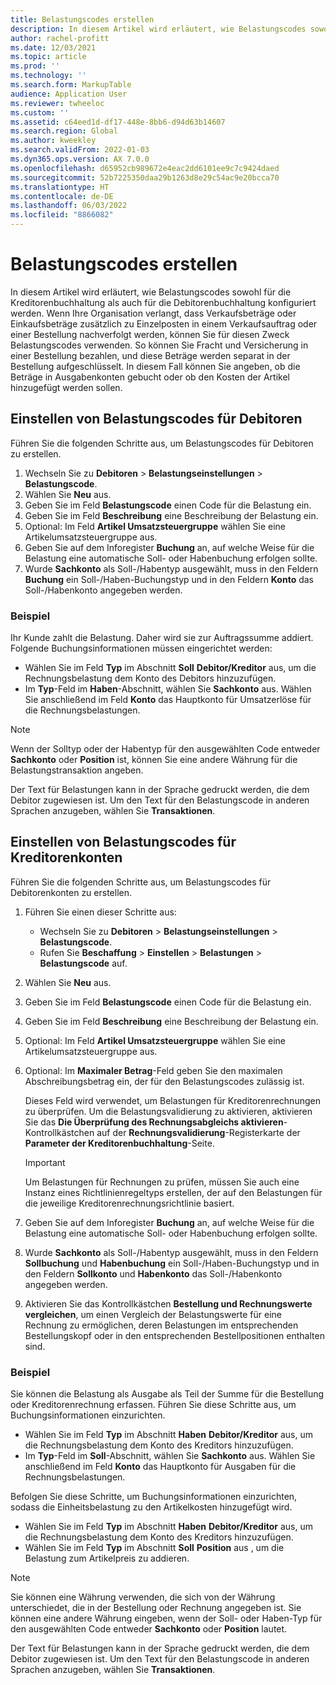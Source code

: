 ```yaml
---
title: Belastungscodes erstellen
description: In diesem Artikel wird erläutert, wie Belastungscodes sowohl für die Kreditorenbuchhaltung als auch für die Debitorenbuchhaltung konfiguriert werden.
author: rachel-profitt
ms.date: 12/03/2021
ms.topic: article
ms.prod: ''
ms.technology: ''
ms.search.form: MarkupTable
audience: Application User
ms.reviewer: twheeloc
ms.custom: ''
ms.assetid: c64eed1d-df17-448e-8bb6-d94d63b14607
ms.search.region: Global
ms.author: kweekley
ms.search.validFrom: 2022-01-03
ms.dyn365.ops.version: AX 7.0.0
ms.openlocfilehash: d65952cb989672e4eac2dd6101ee9c7c9424daed
ms.sourcegitcommit: 52b7225350daa29b1263d8e29c54ac9e20bcca70
ms.translationtype: HT
ms.contentlocale: de-DE
ms.lasthandoff: 06/03/2022
ms.locfileid: "8866082"
---
```

# <a name="create-charges-codes"></a>Belastungscodes erstellen

In diesem Artikel wird erläutert, wie Belastungscodes sowohl für die Kreditorenbuchhaltung als auch für die Debitorenbuchhaltung konfiguriert werden. Wenn Ihre Organisation verlangt, dass Verkaufsbeträge oder Einkaufsbeträge zusätzlich zu Einzelposten in einem Verkaufsauftrag oder einer Bestellung nachverfolgt werden, können Sie für diesen Zweck Belastungscodes verwenden. So können Sie Fracht und Versicherung in einer Bestellung bezahlen, und diese Beträge werden separat in der Bestellung aufgeschlüsselt. In diesem Fall können Sie angeben, ob die Beträge in Ausgabenkonten gebucht oder ob den Kosten der Artikel hinzugefügt werden sollen.

## <a name="set-up-charges-codes-for-accounts-receivable"></a>Einstellen von Belastungscodes für Debitoren

Führen Sie die folgenden Schritte aus, um Belastungscodes für Debitoren zu erstellen.

1. Wechseln Sie zu **Debitoren** &gt; **Belastungseinstellungen** &gt; **Belastungscode**.
2. Wählen Sie **Neu** aus.
3. Geben Sie im Feld **Belastungscode** einen Code für die Belastung ein.
3. Geben Sie im Feld **Beschreibung** eine Beschreibung der Belastung ein.
4. Optional: Im Feld **Artikel Umsatzsteuergruppe** wählen Sie eine Artikelumsatzsteuergruppe aus.
5. Geben Sie auf dem Inforegister **Buchung** an, auf welche Weise für die Belastung eine automatische Soll- oder Habenbuchung erfolgen sollte.
6. Wurde **Sachkonto** als Soll-/Habentyp ausgewählt, muss in den Feldern **Buchung** ein Soll-/Haben-Buchungstyp und in den Feldern **Konto** das Soll-/Habenkonto angegeben werden.

### <a name="example"></a>Beispiel

Ihr Kunde zahlt die Belastung. Daher wird sie zur Auftragssumme addiert. Folgende Buchungsinformationen müssen eingerichtet werden:

- Wählen Sie im Feld **Typ** im Abschnitt **Soll** **Debitor/Kreditor** aus, um die Rechnungsbelastung dem Konto des Debitors hinzuzufügen.
- Im **Typ**-Feld im **Haben**-Abschnitt, wählen Sie **Sachkonto** aus. Wählen Sie anschließend im Feld **Konto** das Hauptkonto für Umsatzerlöse für die Rechnungsbelastungen.

> [!NOTE]
> Wenn der Solltyp oder der Habentyp für den ausgewählten Code entweder **Sachkonto** oder **Position** ist, können Sie eine andere Währung für die Belastungstransaktion angeben.

Der Text für Belastungen kann in der Sprache gedruckt werden, die dem Debitor zugewiesen ist. Um den Text für den Belastungscode in anderen Sprachen anzugeben, wählen Sie **Transaktionen**.

## <a name="set-up-charges-codes-for-accounts-payable"></a>Einstellen von Belastungscodes für Kreditorenkonten

Führen Sie die folgenden Schritte aus, um Belastungscodes für Debitorenkonten zu erstellen.

1. Führen Sie einen dieser Schritte aus:

    - Wechseln Sie zu **Debitoren** &gt; **Belastungseinstellungen** &gt; **Belastungscode**.
    - Rufen Sie **Beschaffung** &gt; **Einstellen** &gt; **Belastungen** &gt; **Belastungscode** auf.

2. Wählen Sie **Neu** aus.
3. Geben Sie im Feld **Belastungscode** einen Code für die Belastung ein.
3. Geben Sie im Feld **Beschreibung** eine Beschreibung der Belastung ein.
4. Optional: Im Feld **Artikel Umsatzsteuergruppe** wählen Sie eine Artikelumsatzsteuergruppe aus.
5. Optional: Im **Maximaler Betrag**-Feld geben Sie den maximalen Abschreibungsbetrag ein, der für den Belastungscodes zulässig ist.

    Dieses Feld wird verwendet, um Belastungen für Kreditorenrechnungen zu überprüfen. Um die Belastungsvalidierung zu aktivieren, aktivieren Sie das **Die Überprüfung des Rechnungsabgleichs aktivieren**-Kontrollkästchen auf der **Rechnungsvalidierung**-Registerkarte der **Parameter der Kreditorenbuchhaltung**-Seite.

    > [!IMPORTANT]
    > Um Belastungen für Rechnungen zu prüfen, müssen Sie auch eine Instanz eines Richtlinienregeltyps erstellen, der auf den Belastungen für die jeweilige Kreditorenrechnungsrichtlinie basiert.

6. Geben Sie auf dem Inforegister **Buchung** an, auf welche Weise für die Belastung eine automatische Soll- oder Habenbuchung erfolgen sollte.
7. Wurde **Sachkonto** als Soll-/Habentyp ausgewählt, muss in den Feldern **Sollbuchung** und **Habenbuchung** ein Soll-/Haben-Buchungstyp und in den Feldern **Sollkonto** und **Habenkonto** das Soll-/Habenkonto angegeben werden.
8. Aktivieren Sie das Kontrollkästchen **Bestellung und Rechnungswerte vergleichen**, um einen Vergleich der Belastungswerte für eine Rechnung zu ermöglichen, deren Belastungen im entsprechenden Bestellungskopf oder in den entsprechenden Bestellpositionen enthalten sind.

### <a name="example"></a>Beispiel

Sie können die Belastung als Ausgabe als Teil der Summe für die Bestellung oder Kreditorenrechnung erfassen. Führen Sie diese Schritte aus, um Buchungsinformationen einzurichten. 

- Wählen Sie im Feld **Typ** im Abschnitt **Haben** **Debitor/Kreditor** aus, um die Rechnungsbelastung dem Konto des Kreditors hinzuzufügen.
- Im **Typ**-Feld im **Soll**-Abschnitt, wählen Sie **Sachkonto** aus. Wählen Sie anschließend im Feld **Konto** das Hauptkonto für Ausgaben für die Rechnungsbelastungen.

Befolgen Sie diese Schritte, um Buchungsinformationen einzurichten, sodass die Einheitsbelastung zu den Artikelkosten hinzugefügt wird.

- Wählen Sie im Feld **Typ** im Abschnitt **Haben** **Debitor/Kreditor** aus, um die Rechnungsbelastung dem Konto des Kreditors hinzuzufügen.
- Wählen Sie im Feld **Typ** im Abschnitt **Soll** **Position** aus , um die Belastung zum Artikelpreis zu addieren.

> [!NOTE]
> Sie können eine Währung verwenden, die sich von der Währung unterschiedet, die in der Bestellung oder Rechnung angegeben ist. Sie können eine andere Währung eingeben, wenn der Soll- oder Haben-Typ für den ausgewählten Code entweder **Sachkonto** oder **Position** lautet.

Der Text für Belastungen kann in der Sprache gedruckt werden, die dem Debitor zugewiesen ist. Um den Text für den Belastungscode in anderen Sprachen anzugeben, wählen Sie **Transaktionen**.
